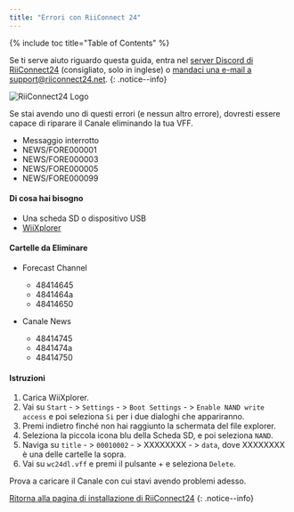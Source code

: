 ```yaml
---
title: "Errori con RiiConnect 24"
---
```


{% include toc title="Table of Contents" %}

Se ti serve aiuto riguardo questa guida, entra nel [server Discord di RiiConnect24](https://discord.gg/b4Y7jfD) (consigliato, solo in inglese) o [mandaci una e-mail a support@riiconnect24.net](mailto:support@riiconnect24.net).
{: .notice--info}

![RiiConnect24 Logo](/images/WiiRC24Logo.jpg)

Se stai avendo uno di questi errori (e nessun altro errore), dovresti essere capace di riparare il Canale eliminando la tua VFF.

+ Messaggio interrotto
+ NEWS/FORE000001
+ NEWS/FORE000003
+ NEWS/FORE000005
+ NEWS/FORE000099

#### Di cosa hai bisogno
* Una scheda SD o dispositivo USB
* [WiiXplorer](https://sourceforge.net/projects/wiixplorer/files/latest/download)

#### Cartelle da Eliminare

+ Forecast Channel
  + 48414645
  + 4841464a
  + 48414650

+ Canale News
  + 48414745
  + 4841474a
  + 48414750

#### Istruzioni

1. Carica WiiXplorer.
2. Vai su `Start` - > `Settings` - > `Boot Settings` - > ` Enable NAND write access ` e poi seleziona `Si` per i due dialoghi che appariranno.
3. Premi indietro finché non hai raggiunto la schermata del file explorer.
4. Seleziona la piccola icona blu della Scheda SD, e poi seleziona `NAND`.
5. Naviga su `title` - > `00010002` - > XXXXXXXX - > `data`, dove XXXXXXXX è una delle cartelle la sopra.
6. Vai su `wc24dl.vff` e premi il pulsante + e seleziona `Delete`.

Prova a caricare il Canale con cui stavi avendo problemi adesso.

[Ritorna alla pagina di installazione di RiiConnect24](riiconnect24)
{: .notice--info}
